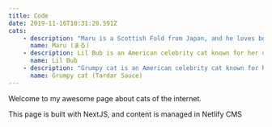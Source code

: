 ```yaml
---
title: Code
date: 2019-11-16T10:31:20.591Z
cats:
    - description: "Maru is a Scottish Fold from Japan, and he loves boxes."
      name: Maru (まる)
    - description: Lil Bub is an American celebrity cat known for her unique appearance.
      name: Lil Bub
    - description: "Grumpy cat is an American celebrity cat known for her grumpy appearance. "
      name: Grumpy cat (Tardar Sauce)
---
```


Welcome to my awesome page about cats of the internet.

This page is built with NextJS, and content is managed in Netlify CMS
